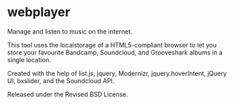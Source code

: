 webplayer
=========

Manage and listen to music on the internet.

This tool uses the localstorage of a HTML5-compliant browser to let you store
your favourite Bandcamp, Soundcloud, and Grooveshark albums in a single location.

Created with the help of list.js, jquery, Modernizr, jquery.hoverIntent, jQuery UI, bxslider, and the Soundcloud API.

Released under the Revised BSD License.
